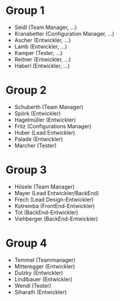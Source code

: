# Group 1 #

  * Seidl (Team Manager, ...)
  * Kranabetter (Configuration Manager, ...)
  * Ascher (Entwickler, ...)
  * Lamb (Entwickler, ...)
  * Kamper (Tester, ...)
  * Reitner (Entwickler, ...)
  * Haberl (Entwickler, ...)

# Group 2 #

  * Schuberth (Team Manager)
  * Spörk (Entwickler)
  * Hagelmüller (Entwickler)
  * Fritz (Configurations Manager)
  * Huber (Lead Entwickler)
  * Palade (Entwickler)
  * Marcher (Tester)


# Group 3 #

  * Hösele (Team Manager)
  * Mayer (Lead Entwickler/BackEnd)
  * Frech (Lead Design-Entwickler)
  * Kotremba (FrontEnd-Entwickler)
  * Tot (BackEnd-Entwickler)
  * Viehberger (BackEnd-Entwickler)

# Group 4 #

  * Temmel (Teammanager)
  * Mitteregger (Entwickler)
  * Dulzky (Entwickler)
  * Lindlbauer (Entwickler)
  * Wendl (Tester)
  * Siharath (Entwickler)
